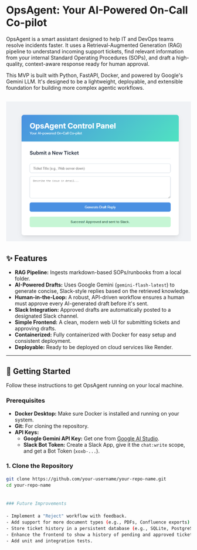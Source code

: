 # OpsAgent: Your AI-Powered On-Call Co-pilot

OpsAgent is a smart assistant designed to help IT and DevOps teams resolve incidents faster. It uses a Retrieval-Augmented Generation (RAG) pipeline to understand incoming support tickets, find relevant information from your internal Standard Operating Procedures (SOPs), and draft a high-quality, context-aware response ready for human approval.

This MVP is built with Python, FastAPI, Docker, and powered by Google's Gemini LLM. It's designed to be a lightweight, deployable, and extensible foundation for building more complex agentic workflows.

<!-- ![OpsAgent Demo GIF](https://your-image-url-here.com/demo.gif)
*(Recommendation: Record a short GIF of your web UI in action and replace the URL above!)* -->
![alt text](image.png)
---

## ✨ Features

-   **RAG Pipeline:** Ingests markdown-based SOPs/runbooks from a local folder.
-   **AI-Powered Drafts:** Uses Google Gemini (`gemini-flash-latest`) to generate concise, Slack-style replies based on the retrieved knowledge.
-   **Human-in-the-Loop:** A robust, API-driven workflow ensures a human must approve every AI-generated draft before it's sent.
-   **Slack Integration:** Approved drafts are automatically posted to a designated Slack channel.
-   **Simple Frontend:** A clean, modern web UI for submitting tickets and approving drafts.
-   **Containerized:** Fully containerized with Docker for easy setup and consistent deployment.
-   **Deployable:** Ready to be deployed on cloud services like Render.

---

## 🚀 Getting Started

Follow these instructions to get OpsAgent running on your local machine.

### Prerequisites

-   **Docker Desktop:** Make sure Docker is installed and running on your system.
-   **Git:** For cloning the repository.
-   **API Keys:**
    -   **Google Gemini API Key:** Get one from [Google AI Studio](https://aistudio.google.com/app/apikey).
    -   **Slack Bot Token:** Create a Slack App, give it the `chat:write` scope, and get a Bot Token (`xoxb-...`).

### 1. Clone the Repository

```bash
git clone https://github.com/your-username/your-repo-name.git
cd your-repo-name


### Future Improvements

- Implement a "Reject" workflow with feedback.  
- Add support for more document types (e.g., PDFs, Confluence exports).  
- Store ticket history in a persistent database (e.g., SQLite, PostgreSQL).  
- Enhance the frontend to show a history of pending and approved tickets.  
- Add unit and integration tests.  

